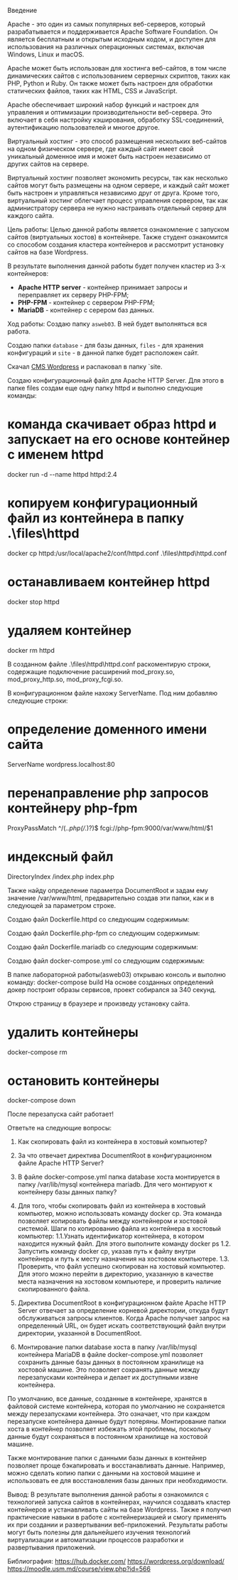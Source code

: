 
Введение

Apache - это один из самых популярных веб-серверов, который разрабатывается и поддерживается Apache Software Foundation. Он является бесплатным и открытым исходным кодом, и доступен для использования на различных операционных системах, включая Windows, Linux и macOS.

Apache может быть использован для хостинга веб-сайтов, в том числе динамических сайтов с использованием серверных скриптов, таких как PHP, Python и Ruby. Он также может быть настроен для обработки статических файлов, таких как HTML, CSS и JavaScript.

Apache обеспечивает широкий набор функций и настроек для управления и оптимизации производительности веб-сервера. Это включает в себя настройку кэширования, обработку SSL-соединений, аутентификацию пользователей и многое другое.

Виртуальный хостинг - это способ размещения нескольких веб-сайтов на одном физическом сервере, где каждый сайт имеет свой уникальный доменное имя и может быть настроен независимо от других сайтов на сервере.

Виртуальный хостинг позволяет экономить ресурсы, так как несколько сайтов могут быть размещены на одном сервере, и каждый сайт может быть настроен и управляться независимо друг от друга. Кроме того, виртуальный хостинг облегчает процесс управления сервером, так как администратору сервера не нужно настраивать отдельный сервер для каждого сайта.

Цель работы:
Целью данной работы является ознакомление с запуском сайтов (виртуальных хостов) в контейнере. Также студент ознакомится со способом создания кластера контейнеров и рассмотрит установку сайтов на базе Wordpress.

В результате выполнения данной работы будет получен кластер из 3-х контейнеров:
 - __Apache HTTP server__ - контейнер принимает запросы и переправляет их серверу PHP-FPM;
 - __PHP-FPM__ - контейнер с сервером PHP-FPM;
 - __MariaDB__ - контейнер с серером баз данных.


Ход работы:
Создаю папку `asweb03`. В ней будет выполняться вся работа.

Создаю папки `database` - для базы данных, `files` - для хранения конфигураций и `site` - в данной папке будет расположен сайт.
 
Скачал [CMS Wordpress](https://wordpress.org/) и распаковал в папку `site. 


 

Создаю конфигурационный файл для Apache HTTP Server. Для этого в папке files создам еще одну папку httpd и выполню следующие команды:
# команда скачивает образ httpd и запускает на его основе контейнер с именем httpd
docker run -d --name httpd  httpd:2.4
 

# копируем конфигурационный файл из контейнера в папку .\files\httpd
docker cp httpd:/usr/local/apache2/conf/httpd.conf .\files\httpd\httpd.conf


 

# останавливаем контейнер httpd
docker stop httpd
 

# удаляем контейнер
docker rm httpd

 






В созданном файле .\files\httpd\httpd.conf раскоментирую строки, содержащие подключение расширений mod_proxy.so, mod_proxy_http.so, mod_proxy_fcgi.so.

 

В конфигурационном файле нахожу ServerName. Под ним добавляю следующие строки:
# определение доменного имени сайта
ServerName wordpress.localhost:80
# перенаправление php запросов контейнеру php-fpm
ProxyPassMatch ^/(.*\.php(/.*)?)$ fcgi://php-fpm:9000/var/www/html/$1
# индексный файл
DirectoryIndex /index.php index.php
 

Также найду определение параметра DocumentRoot и задам ему значение /var/www/html, предварительно создав эти папки, как и в следующей за параметром строке.


 

Создаю файл Dockerfile.httpd со следующим содержимым:
 

Создаю файл Dockerfile.php-fpm со следующим содержимым:

 


Создаю файл Dockerfile.mariadb со следующим содержимым:
 


Создаю файл docker-compose.yml со следующим содержимым:

 



В папке лабораторной работы(asweb03) открываю консоль и выполню команду:
docker-compose build
На основе созданных определений докер построит образы сервисов, проект собирался за 340 секунд.


 
Открою страницу в браузере и произведу установку сайта.
 
 





 
# удалить контейнеры
docker-compose rm

# остановить контейнеры
docker-compose down
 
После перезапуска сайт работает!

Ответьте на следующие вопросы:

1.	Как скопировать файл из контейнера в хостовый компьютер?
2.	За что отвечает директива DocumentRoot в конфигурационном файле Apache HTTP Server?
3.	В файле docker-compose.yml папка database хоста монтируется в папку /var/lib/mysql контейнера mariadb. Для чего монтируют к контейнеру базы данных папку?





1. Для того, чтобы скопировать файл из контейнера в хостовый компьютер, можно использовать команду docker cp. Эта команда позволяет копировать файлы между контейнером и хостовой системой.
Шаги по копированию файла из контейнера в хостовый компьютер:
1.1.Узнать идентификатор контейнера, в котором находится нужный файл. Для этого выполните команду docker ps
1.2. Запустить команду docker cp, указав путь к файлу внутри контейнера и путь к месту назначения на хостовом компьютере.
1.3. Проверить, что файл успешно скопирован на хостовый компьютер. Для этого можно перейти в директорию, указанную в качестве места назначения на хостовом компьютере, и проверить наличие скопированного файла.

2. Директива DocumentRoot в конфигурационном файле Apache HTTP Server отвечает за определение корневой директории, откуда будут обслуживаться запросы клиентов. Когда Apache получает запрос на определенный URL, он будет искать соответствующий файл внутри директории, указанной в DocumentRoot.

3. Монтирование папки database хоста в папку /var/lib/mysql контейнера MariaDB в файле docker-compose.yml позволяет сохранить данные базы данных в постоянном хранилище на хостовой машине. Это позволяет сохранять данные между перезапусками контейнера и делает их доступными извне контейнера.

По умолчанию, все данные, созданные в контейнере, хранятся в файловой системе контейнера, которая по умолчанию не сохраняется между перезапусками контейнера. Это означает, что при каждом перезапуске контейнера данные будут потеряны. Монтирование папки хоста в контейнер позволяет избежать этой проблемы, поскольку данные будут сохраняться в постоянном хранилище на хостовой машине.

Также монтирование папки с данными базы данных в контейнер позволяет проще бэкапировать и восстанавливать данные. Например, можно сделать копию папки с данными на хостовой машине и использовать ее для восстановления базы данных при необходимости.





Вывод:
В результате выполнения данной работы я ознакомился с технологией запуска сайтов в контейнерах, научился создавать кластер контейнеров и устанавливать сайты на базе Wordpress. Также я получил практические навыки в работе с контейнеризацией и смогу применять их при создании и развертывании веб-приложений. Результаты работы могут быть полезны для дальнейшего изучения технологий виртуализации и автоматизации процессов разработки и развертывания приложений.


Библиография:
https://hub.docker.com/
https://wordpress.org/download/
https://moodle.usm.md/course/view.php?id=566


